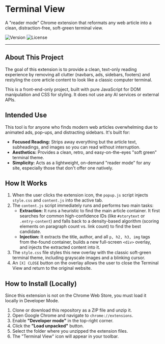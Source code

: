 # Terminal View

A "reader mode" Chrome extension that reformats any web article into a clean, distraction-free, soft-green terminal view.

![Version](https://img.shields.io/badge/version-1.0-blue)
![License](https://img.shields.io/badge/license-MIT-orange)

---

## About This Project

The goal of this extension is to provide a clean, text-only reading experience by removing all clutter (navbars, ads, sidebars, footers) and restyling the core article content to look like a classic computer terminal.

This is a front-end-only project, built with pure JavaScript for DOM manipulation and CSS for styling. It does not use any AI services or external APIs.

## Intended Use

This tool is for anyone who finds modern web articles overwhelming due to animated ads, pop-ups, and distracting sidebars. It's built for:

* **Focused Reading:** Strips away everything but the article text, subheadings, and images so you can read without interruption.
* **Aesthetics:** Provides a clean, retro, and easy-on-the-eyes "soft green" terminal theme.
* **Simplicity:** Acts as a lightweight, on-demand "reader mode" for any site, especially those that don't offer one natively.

## How It Works

1.  When the user clicks the extension icon, the `popup.js` script injects `style.css` and `content.js` into the active tab.
2.  The `content.js` script immediately runs and performs two main tasks:
    * **Extraction:** It runs a heuristic to find the main article container. It first searches for common high-confidence IDs (like `#storytext` or `.entry-content`) and falls back to a density-based algorithm (scoring elements on paragraph count vs. link count) to find the best candidate.
    * **Injection:** It extracts the title, author, and all `p, h2, h3, img` tags from the-found container, builds a new full-screen `<div>` overlay, and injects the extracted content into it.
3.  The `style.css` file styles this new overlay with the classic soft-green terminal theme, including grayscale images and a blinking cursor.
4.  An `[X] CLOSE` button on the overlay allows the user to close the Terminal View and return to the original website.

## How to Install (Locally)

Since this extension is not on the Chrome Web Store, you must load it locally in Developer Mode.

1.  Clone or download this repository as a ZIP file and unzip it.
2.  Open Google Chrome and navigate to `chrome://extensions`.
3.  Enable **"Developer mode"** in the top-right corner.
4.  Click the **"Load unpacked"** button.
5.  Select the folder where you unzipped the extension files.
6.  The "Terminal View" icon will appear in your toolbar.